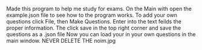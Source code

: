 Made this program to help me study for exams.
On the Main with open the example.json file to see how to the program works.
To add your own questions click File, then Make Questions.
Enter into the text feilds the proper information.
The click save in the top right corner and save the questions as a .json file
Now you can load your in your own questions in the main window.
NEVER DELETE THE noim.jpg
